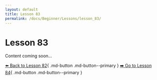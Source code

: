 ```yaml
---
layout: default
title: Lesson 83
permalink: /docs/Beginner/Lessons/lesson_83/
---
```


# Lesson 83

Content coming soon...

[⬅️ Back to Lesson 82](lesson_82.md){ .md-button .md-button--primary }  [➡️ Go to Lesson 84](lesson_84.md){ .md-button .md-button--primary }
